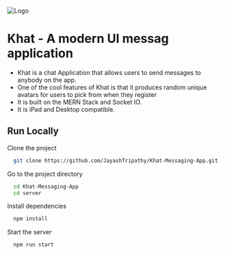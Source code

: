 
![Logo](https://drive.google.com/uc?export=view&id=1DXqbHDnyrBdEO4BmsQNBMae-ksZCY0nO)


# Khat - A modern UI messag application

- Khat is a chat Application that allows users to send messages to anybody on the app.
- One of the cool features of Khat is that it produces random unique  avatars for users to pick from when they register  
- It is built on the MERN Stack and Socket IO.
- It is iPad and Desktop compatible.


## Run Locally

Clone the project

```bash
  git clone https://github.com/JayashTripathy/Khat-Messaging-App.git
```

Go to the project directory

```bash
  cd Khat-Messaging-App
  cd server
```

Install dependencies

```bash
  npm install
```

Start the server

```bash
  npm run start
```

